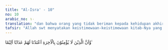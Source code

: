 ```yaml
---
title: "Al-Isra' - 10"
no: 10
arabic_no: ١٠
translation: "dan bahwa orang yang tidak beriman kepada kehidupan akhirat, Kami sediakan bagi mereka azab yang pedih."
tafsir: "Allah swt menyatakan keistimewaan-keistimewaan kitab-Nya yang diturunkan kepada Nabi Muhammad saw yaitu kitab Al-Qur'an, dengan menunjukkan fungsi dari kitab itu sendiri serta faedahnya bagi seluruh umat manusia. Di antara faedah Al-Qur'an yang disebutkan dalam ayat ini adalah:\n\nPertama, Al-Qur'an memberi petunjuk kepada orang yang mau menjadi-kannya sebagai pedoman ke jalan yang lurus. Yang dimaksud jalan yang lurus dalam ayat ini ialah agama Islam, yang berpangkal pada ajaran tauhid, yaitu keyakinan bahwa tidak ada kekuatan yang dapat menciptakan dan menguasai alam semesta ini kecuali Allah swt. Kekuasaan-Nya tidak dapat ditandingi oleh siapapun. Dia adalah Penguasa alam yang sebenarnya, dan Zat yang mempunyai kekuasaan Yang Mahabesar.\n\nKedua, Al-Qur'an memberi kabar gembira kepada orang-orang yang percaya kepada Allah swt dan rasul-Nya, berbuat amal baik, melakukan apa saja yang diperintahkan Allah, dan menghindarkan diri dari berbuat sesuatu yang dilarang-Nya. Kabar gembira itu berupa pahala yang berlimpah yang akan diterima di akhirat, sebagai imbalan dari amal saleh yang mereka lakukan di dunia.\n\nKetiga, Al-Qur'an adalah peringatan bagi orang-orang yang tidak mem-percayai hari pembalasan dan tidak mengakui adanya pahala dan siksa yang akan diberikan Allah di hari kiamat sebagai balasan bagi perbuatan mereka ketika hidup di dunia. Ancaman yang ditujukan kepada mereka ialah azab yang pedih sebagai balasan dari perbuatan maksiat yang menodai jiwa mereka. Termasuk di dalamnya orang-orang ahli kitab yang tidak mengakui kerasulan Nabi Muhammad saw."
---
```


وَّاَنَّ الَّذِيْنَ لَا يُؤْمِنُوْنَ بِالْاٰخِرَةِ اَعْتَدْنَا لَهُمْ عَذَابًا اَلِيْمًا ࣖ
